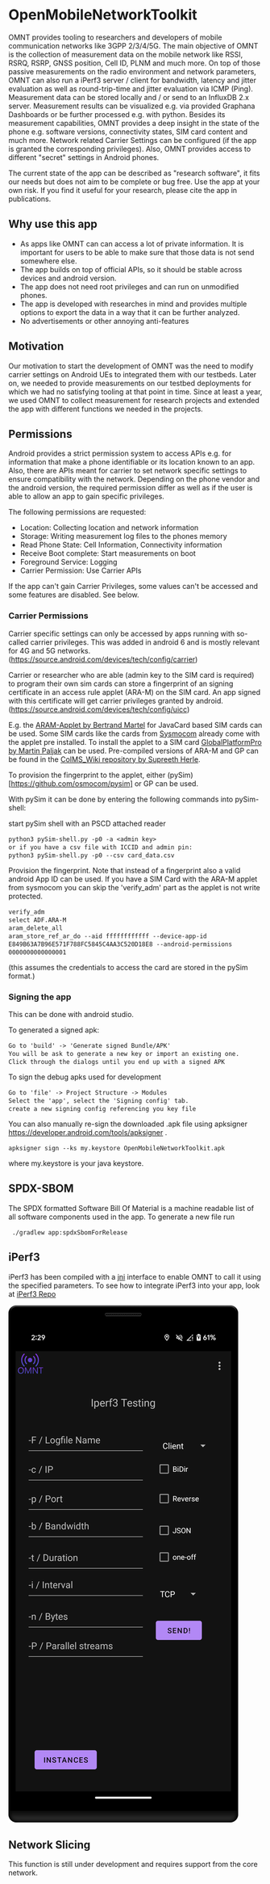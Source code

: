 # OpenMobileNetworkToolkit

OMNT provides tooling to researchers and developers of mobile communication networks like 3GPP 2/3/4/5G.
The main objective of OMNT is the collection of measurement data on the mobile network like RSSI, RSRQ, RSRP, GNSS position, Cell ID, PLNM and much more.
On top of those passive measurements on the radio environment and network parameters, OMNT can also run a iPerf3 server / client for bandwidth, latency and jitter evaluation as well as
round-trip-time and jitter evaluation via ICMP (Ping). Measurement data can be stored locally and / or send to an InfluxDB 2.x server.
Measurement results can be visualized e.g. via provided Graphana Dashboards or be further processed e.g. with python.
Besides its measurement capabilities, OMNT provides a deep insight in the state of the phone e.g. software versions, connectivity states, SIM card content and much more.
Network related Carrier Settings can be configured (if the app is granted the corresponding privileges).
Also, OMNT provides access to different "secret" settings in Android phones.

The current state of the app can be described as "research software", it fits our needs but does not aim to be complete or bug free.
Use the app at your own risk. If you find it useful for your research, please cite the app in publications.

## Why use this app

  * As apps like OMNT can can access a lot of private information. It is important for users to be able to make sure that those data is not
send somewhere else.
  * The app builds on top of official APIs, so it should be stable across devices and android version.
  * The app does not need root privileges and can run on unmodified phones.
  * The app is developed with researches in mind and provides multiple options to export the data in a way that it can be further analyzed.
  * No advertisements or other annoying anti-features

## Motivation

Our motivation to start the development of OMNT was the need to modify carrier settings on Android UEs to integrated them
with our testbeds. Later on, we needed to provide measurements on our testbed deployments for which we had no satisfying tooling
at that point in time.
Since at least a year, we used OMNT to collect measurement for research projects and extended the app with different functions we needed in the projects.

## Permissions

Android provides a strict permission system to access APIs e.g. for information that make a phone identifiable or its location known to an app.
Also, there are APIs meant for carrier to set network specific settings to ensure compatibility with the network. 
Depending on the phone vendor and the android version, the required permission differ as well as if the user is able to allow an app to gain
specific privileges.

The following permissions are requested:

  * Location: Collecting location and network information
  * Storage: Writing measurement log files to the phones memory
  * Read Phone State: Cell Information, Connectivity information
  * Receive Boot complete: Start measurements on boot
  * Foreground Service: Logging 
  * Carrier Permission: Use Carrier APIs

If the app can't gain Carrier Privileges, some values can't be accessed and some features are disabled. See below.

### Carrier Permissions
Carrier specific settings can only be accessed by apps running with so-called carrier privileges. This was added in android 6 and is mostly relevant 
for 4G and 5G networks. (https://source.android.com/devices/tech/config/carrier)

Carrier or researcher who are able (admin key to the SIM card is required) to program their own sim cards can store a fingerprint of an signing certificate in an access rule applet (ARA-M) on the SIM card. 
An app signed with this certificate will get carrier privileges granted by android. (https://source.android.com/devices/tech/config/uicc)

E.g. the [ARAM-Applet by Bertrand Martel](https://github.com/bertrandmartel/aram-applet) for JavaCard based SIM cards can be used. 
Some SIM cards like the cards from [Sysmocom](http://shop.sysmocom.de/products/sysmoISIM-SJA2) already come with the applet pre installed. 
To install the applet to a SIM card [GlobalPlatformPro by Martin Paljak](https://github.com/martinpaljak/GlobalPlatformPro) can be used.
Pre-compiled versions of ARA-M and GP can be found in the [CoIMS_Wiki repository by Supreeth Herle](https://github.com/herlesupreeth/CoIMS_Wiki).

To provision the fingerprint to the applet, either (pySim)[https://github.com/osmocom/pysim] or GP can be used.  

With pySim it can be done by entering the following commands into pySim-shell:

start pySim shell with an PSCD attached reader
```
python3 pySim-shell.py -p0 -a <admin key>
or if you have a csv file with ICCID and admin pin:
python3 pySim-shell.py -p0 --csv card_data.csv 
```

Provision the fingerprint. Note that instead of a fingerprint also a valid android App ID can be used.
If you have a SIM Card with the ARA-M applet from sysmocom you can skip the 'verify_adm' part as the applet is not write protected.
```shell
verify_adm
select ADF.ARA-M
aram_delete_all 
aram_store_ref_ar_do --aid ffffffffffff --device-app-id E849B63A7B96E571F788FC5845C4AA3C520D18E8 --android-permissions 0000000000000001
```
(this assumes the credentials to access the card are stored in the pySim format.)

### Signing the app
This can be done with android studio.  

To generated a signed apk:
```
Go to 'build' -> 'Generate signed Bundle/APK'
You will be ask to generate a new key or import an existing one.
Click through the dialogs until you end up with a signed APK
```

To sign the debug apks used for development
```
Go to 'file' -> Project Structure -> Modules
Select the 'app', select the 'Signing config' tab.
create a new signing config referencing you key file
```

You can also manually re-sign the downloaded .apk file using apksigner https://developer.android.com/tools/apksigner .
```shell
apksigner sign --ks my.keystore OpenMobileNetworkToolkit.apk
```
where my.keystore is your java keystore. 

## SPDX-SBOM
The SPDX formatted Software Bill Of Material is a machine readable list of all software components used in the app.
To generate a new file run
```shell
 ./gradlew app:spdxSbomForRelease
```

## iPerf3
iPerf3 has been compiled with a [jni](https://developer.android.com/training/articles/perf-jni) interface to enable OMNT to call it using the specified parameters.
To see how to integrate iPerf3 into your app, look at [iPerf3 Repo](https://github.com/omnt/iperf)

![iPerf3](screenshots/iperf3.png)

## Network Slicing

This function is still under development and requires support from the core network.  
